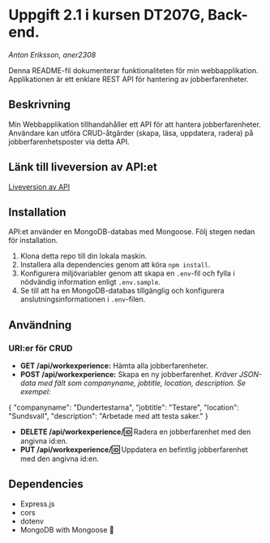 # Uppgift 2.1 i kursen DT207G, Back-end.
*Anton Eriksson, aner2308*

Denna README-fil dokumenterar funktionaliteten för min webbapplikation. Applikationen är ett enklare REST API för hantering av jobberfarenheter.

## Beskrivning
Min Webbapplikation tillhandahåller ett API för att hantera jobberfarenheter. Användare kan utföra CRUD-åtgärder (skapa, läsa, uppdatera, radera) på jobberfarenhetsposter via detta API.

## Länk till liveversion av API:et
[Liveversion av API](https://uppgift2-1.onrender.com/)

## Installation
API:et använder en MongoDB-databas med Mongoose. Följ stegen nedan för installation.

1. Klona detta repo till din lokala maskin.
2. Installera alla dependencies genom att köra `npm install`.
3. Konfigurera miljövariabler genom att skapa en `.env`-fil och fylla i nödvändig information enligt `.env.sample`.
4. Se till att ha en MongoDB-databas tillgänglig och konfigurera anslutningsinformationen i `.env`-filen.

## Användning
### URI:er för CRUD
- **GET /api/workexperience:** Hämta alla jobberfarenheter.
- **POST /api/workexperience:** Skapa en ny jobberfarenhet. *Kräver JSON-data med fält som companyname, jobtitle, location,  description. Se exempel:*

{
"companyname": "Dundertestarna",
"jobtitle": "Testare",
"location": "Sundsvall",
"description": "Arbetade med att testa saker."
}

- **DELETE /api/workexperience/:id:** Radera en jobberfarenhet med den angivna id:en.
- **PUT /api/workexperience/:id:** Uppdatera en befintlig jobberfarenhet med den angivna id:en. 

## Dependencies
- Express.js
- cors
- dotenv
- MongoDB with Mongoose 🍃
